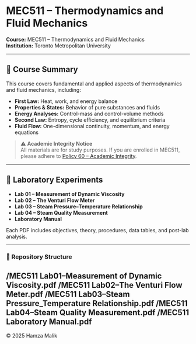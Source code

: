 # MEC511 – Thermodynamics and Fluid Mechanics

**Course:** MEC511 – Thermodynamics and Fluid Mechanics  
**Institution:** Toronto Metropolitan University  

---

## 📘 Course Summary

This course covers fundamental and applied aspects of thermodynamics and fluid mechanics, including:  
- **First Law:** Heat, work, and energy balance  
- **Properties & States:** Behavior of pure substances and fluids  
- **Energy Analyses:** Control-mass and control-volume methods  
- **Second Law:** Entropy, cycle efficiency, and equilibrium criteria  
- **Fluid Flow:** One-dimensional continuity, momentum, and energy equations  

> ⚠️ **Academic Integrity Notice**  
> All materials are for study purposes. If you are enrolled in MEC511, please adhere to [Policy 60 – Academic Integrity](https://www.torontomu.ca/senate/policies/pol60.pdf).

---

## 🧪 Laboratory Experiments

- **Lab 01 – Measurement of Dynamic Viscosity**  
- **Lab 02 – The Venturi Flow Meter**  
- **Lab 03 – Steam Pressure–Temperature Relationship**  
- **Lab 04 – Steam Quality Measurement**  
- **Laboratory Manual**  

Each PDF includes objectives, theory, procedures, data tables, and post-lab analysis.

---

### 📁 Repository Structure
/MEC511 Lab01–Measurement of Dynamic Viscosity.pdf
/MEC511 Lab02–The Venturi Flow Meter.pdf
/MEC511 Lab03–Steam Pressure_Temperature Relationship.pdf
/MEC511 Lab04–Steam Quality Measurement.pdf
/MEC511 Laboratory Manual.pdf
---

© 2025 Hamza Malik

